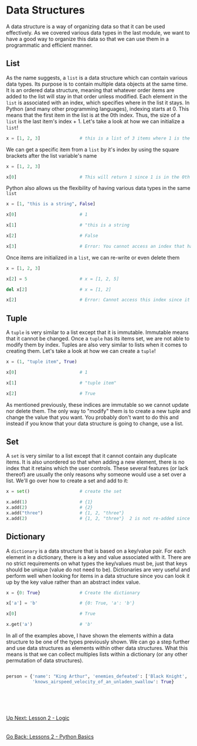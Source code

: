 # Data Structures
A data structure is a way of organizing data so that it can be used effectively. As we covered various data types in
the last module, we want to have a good way to organize this data so that we can use them in a programmatic and
efficient manner. 

## List
As the name suggests, a `list` is a data structure which can contain various data types. Its purpose is to contain
multiple data objects at the same time. It is an ordered data structure, meaning that whatever order items are added to
the list will stay in that order unless modified. Each element in the `list` is associated with an index, which specifies
where in the list it stays. In Python (and many other programming languages), indexing starts at 0. This means that
the first item in the list is at the 0th index. Thus, the size of a `list` is the last item's index + 1. Let's take a
look at how we can initialize a `list`!

```python
x = [1, 2, 3]               # this is a list of 3 items where 1 is the 1st item, 2 is the 2nd item, 3 is the 3rd
```

We can get a specific item from a `list` by it's index by using the square brackets after the list variable's name

```python
x = [1, 2, 3]

x[0]                        # This will return 1 since 1 is in the 0th index of the list
```

Python also allows us the flexibility of having various data types in the same `list`

```python
x = [1, "this is a string", False]

x[0]                        # 1 

x[1]                        # "this is a string

x[2]                        # False

x[3]                        # Error: You cannot access an index that has not been set
```

Once items are initialized in a `list`, we can re-write or even delete them

```python
x = [1, 2, 3]

x[2] = 5                    # x = [1, 2, 5]

del x[2]                    # x = [1, 2]

x[2]                        # Error: Cannot access this index since it doesn't exist
```

## Tuple
A `tuple` is very similar to a list except that it is immutable. Immutable means that it cannot be changed. Once a `tuple`
has its items set, we are not able to modify them by index. Tuples are also very similar to lists when it comes to
creating them. Let's take a look at how we can create a `tuple`!

```python
x = (1, "tuple item", True)              

x[0]                        # 1

x[1]                        # "tuple item"

x[2]                        # True
```

As mentioned previously, these indices are immutable so we cannot update nor delete them. The only way to "modify" them
is to create a new tuple and change the value that you want. You probably don't want to do this and instead if you know
that your data structure is going to change, use a list.

## Set
A `set` is very similar to a list except that it cannot contain any duplicate items. It is also unordered so that when
adding a new element, there is no index that it retains which the user controls. These several features (or lack thereof)
are usually the only reasons why  someone would use a set over a list. We'll go over how to create a set and add to it:

```python
x = set()                   # create the set

x.add(1)                    # {1}
x.add(2)                    # {2}
x.add("three")              # {1, 2, "three"}
x.add(2)                    # {1, 2, "three"}  2 is not re-added since elements in a set must be unique
``` 

## Dictionary
A `dictionary` is a data structure that is based on a key/value pair. For each element in a dictionary, there is a key
and value associated with it. There are no strict requirements on what types the key/values must be, just that keys should
be unique (value do not need to be). Dictionaries are very useful and perform well when looking for items in a data structure
since you can look it up by the key value rather than an abstract index value. 

```python
x = {0: True}               # Create the dictionary

x['a'] = 'b'                # {0: True, 'a': 'b'}

x[0]                        # True

x.get('a')                  # 'b'

```


In all of the examples above, I have shown the elements within a data structure to be one of the types previously shown.
We can go a step further and use data structures as elements within other data structures. What this means is that we can
collect multiples lists within a dictionary (or any other permutation of data structures).

```python

person = {'name': "King Arthur", 'enemies_defeated': ['Black Knight', 'Troll'],
          'knows_airspeed_velocity_of_an_unladen_swallow': True}
```

\
\
\
\
[Up Next: Lesson 2 - Logic](logic.md)
\
\
\
[Go Back: Lessons 2 - Python Basics](README.md)
